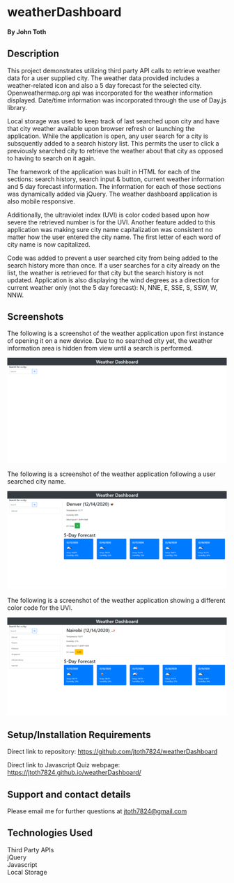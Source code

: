 # weatherDashboard

#### By John Toth

## Description

This project demonstrates utilizing third party API calls to retrieve weather data for a user supplied city.  The weather data provided includes a weather-related icon and also a 5 day forecast for the selected city.  Openweathermap.org api was incorporated for the weather information displayed.  Date/time information was incorporated through the use of Day.js library.

Local storage was used to keep track of last searched upon city and have that city weather available upon browser refresh or launching the application.  While the application is open, any user search for a city is subsquently added to a search history list.  This permits the user to click a previously searched city to retrieve the weather about that city as opposed to having to search on it again.

The framework of the application was built in HTML for each of the sections: search history, search input & button, current weather information and 5 day forecast information.  The information for each of those sections was dynamically added via jQuery.  The weather dashboard application is also mobile responsive.

Additionally, the ultraviolet index (UVI) is color coded based upon how severe the retrieved number is for the UVI.  Another feature added to this application was making sure city name capitalization was consistent no matter how the user entered the city name.  The first letter of each word of city name is now capitalized.  

Code was added to prevent a user searched city from being added to the search history more than once.   If a user searches for a city already on the list, the weather is retrieved for that city but the search history is not updated.  Application is also displaying the wind degrees as a direction for current weather only (not the 5 day forecast): N, NNE, E, SSE, S, SSW, W, NNW.

## Screenshots

The following is a screenshot of the weather application upon first instance of opening it on a new device.  Due to no searched city yet, the weather information area is hidden from view until a search is performed.

<p align="center">
  <img src="./assets/images/InitialLaunch.png" alt="First instance of launching weather application screenshot">
</p>

The following is a screenshot of the weather application following a user searched city name.
<p align="center">
  <img src="./assets/images/UserSearchCity.png" alt="User searched city for weather screenshot">
</p>

The following is a screenshot of the weather application showing a different color code for the UVI.
<p align="center">
  <img src="./assets/images/CityUVI.png" alt="UVI screenshot">
</p>

## Setup/Installation Requirements

Direct link to repository:  https://github.com/jtoth7824/weatherDashboard

Direct link to Javascript Quiz webpage:  https://jtoth7824.github.io/weatherDashboard/

## Support and contact details

Please email me for further questions at jtoth7824@gmail.com

## Technologies Used

<div>Third Party APIs</div>
<div>jQuery</div>
<div>Javascript</div>
<div>Local Storage</div>
